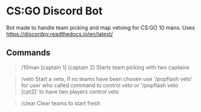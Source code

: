 # CS:GO Discord Bot

Bot made to handle team picking and map vetoing for CS:GO 10 mans. Uses https://discordpy.readthedocs.io/en/latest/

## Commands

> /10man [captain 1] [captain 2]
Starts team picking with two captains

> /veto
Start a veto, if no teams have been chosen use '/popflash veto' for user who called command to control veto or '/popflash veto [cpt2]' to have two players control veto

> /clear
Clear teams to start fresh